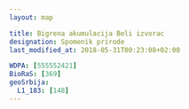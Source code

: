 ```yaml
---
layout: map

title: Bigrena akumulacija Beli izvorac
designation: Spomenik prirode
last_modified_at: 2018-05-31T00:23:08+02:00

WDPA: [555552421]
BioRaS: [369]
geoSrbija:
  L1_183: [148]
---
```

